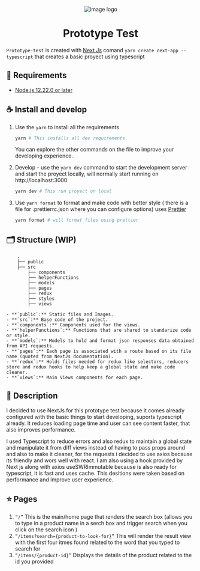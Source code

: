 <p align="center">
    <img alt="image logo" src="https://github.com/JessicaShalomG/prototype-test/blob/main/image.jpg?raw=true" />
</p>
<h1 align="center">
   Prototype Test
</h1>

`Prototype-test` is created with [Next Js](https://nextjs.org/docs/api-reference/create-next-app) comand `yarn create next-app --typescript` that creates a basic proyect using typescript


## 💾 Requirements

- [Node.js 12.22.0 or later](https://nodejs.org/en/)

## ☕️ Install and develop

1. Use the `yarn` to install all the requirements 

    ```bash
    yarn # This installs all dev requirements.
    ```

    You can explore the other commands on the file to improve your developing experience.

2. Develop - use the `yarn dev` command to start the development server and start the proyect locally, will normally start running on http://localhost:3000

    ```bash
    yarn dev # This run proyect on local 
    ```

3. Use `yarn format`  to format and make code with better style ( there is a file for .prettierrc.json where you can configure options) uses [Prettier](https://prettier.io/docs/en/index.html)

    ```bash
    yarn format # will format files using prettier
    ```

## 🗂 Structure (WIP)
```
    .
    ├── public
    ├── src
        ├── components
        ├── helperFunctions
        ├── models
        ├── pages
        ├── redux
        ├── styles
        ├── views
```

    - **`public`:** Static files and Images.
    - **`src`:** Base code of the project.
    - **`components`:** Components used for the views.
    - **`helperFunctions`:** Functions that are shared to standarize code or style.
    - **`models`:** Models to hold and format json responses data obtained from API requests.
    - **`pages`:** Each page is associated with a route based on its file name (quoted from NextJs documentation).
    - **`redux`:** Holds files needed for redux like selectors, reducers store and redux hooks to help keep a global state and make code cleaner.
    - **`views`:** Main Views components for each page.


## 🧪 Description
  I decided to use NextJs for this prototype test because it comes already configured with the basic things to start developing, suports typescript already. It reduces loading page time and user can see content faster, that also improves performance.

  I used Typescript to reduce errors and also redux to maintain a global state and manipulate it from diff views instead of having to pass props around and also to make it cleaner, for the requests i decided to use axios because its friendly and wors well with react. I am also using a hook provided by Next js along with axios useSWRImmutable because is also ready for typescript, it is fast and uses cache. This desitions were taken based on performance and improve user experience.

## ⭐️ Pages

1. ​`​“/”` 
   This is the main/home page that renders the search box (allows you to type in a product name in a serch box and trigger search when you click on the search icon )
2. `​“/items?search={product-to-look-for}”` 
    This will render the result view with the first four itmes found related to the word that you typed to search for
3. `​“/items/{product-id}”` 
    Displays the details of the product related to the id you provided

